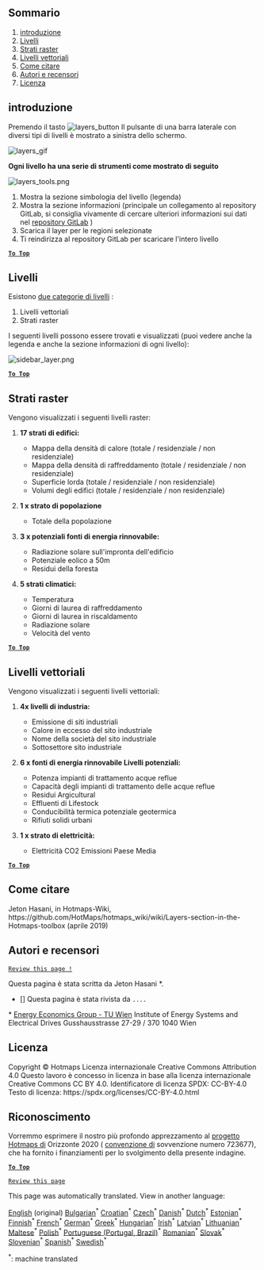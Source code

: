 <h2> Sommario </h2><ol><li> <a href="#Introduction">introduzione</a> </li><li> <a href="#Layers">Livelli</a> </li><li> <a href="#Raster-Layers">Strati raster</a> </li><li> <a href="#Vector-Layers">Livelli vettoriali</a> </li><li> <a href="#How-to-cite">Come citare</a> </li><li> <a href="#Authors-and-reviewers">Autori e recensori</a> </li><li> <a href="#License">Licenza</a> </li></ol><h2> introduzione </h2><p> Premendo il tasto <img alt="layers_button" src="https://github.com/HotMaps/hotmaps_wiki/blob/master/Images/general_tool_functionalities_and_structure/layers_button.PNG"/> Il pulsante di una barra laterale con diversi tipi di livelli è mostrato a sinistra dello schermo. </p><p><img alt="layers_gif" src="https://github.com/HotMaps/hotmaps_wiki/blob/master/Images/general_tool_functionalities_and_structure/layers.gif"/></p><p> <strong>Ogni livello ha una serie di strumenti come mostrato di seguito</strong> </p><p><img alt="layers_tools.png" src="https://github.com/HotMaps/hotmaps_wiki/blob/master/Images/general_tool_functionalities_and_structure/layers_tools.png"/></p><ol><li> Mostra la sezione simbologia del livello (legenda) </li><li> Mostra la sezione informazioni (principale un collegamento al repository GitLab, si consiglia vivamente di cercare ulteriori informazioni sui dati nel <a href="https://gitlab.com/hotmaps">repository GitLab</a> ) </li><li> Scarica il layer per le regioni selezionate </li><li> Ti reindirizza al repository GitLab per scaricare l&#39;intero livello </li></ol><p><ins> <code><strong><a href="#table-of-contents">To Top</a></strong></code> </ins> </p><h2> Livelli </h2><p> Esistono <a href="https://www.gislounge.com/geodatabases-explored-vector-and-raster-data">due categorie di livelli</a> : </p><ol><li> Livelli vettoriali </li><li> Strati raster </li></ol><p> I seguenti livelli possono essere trovati e visualizzati (puoi vedere anche la legenda e anche la sezione informazioni di ogni livello): </p><p><img alt="sidebar_layer.png" src="https://github.com/HotMaps/hotmaps_wiki/blob/master/Images/general_tool_functionalities_and_structure/all_layers.png"/></p><p><ins> <code><strong><a href="#table-of-contents">To Top</a></strong></code> </ins> </p><h2> Strati raster </h2><p> Vengono visualizzati i seguenti livelli raster: </p><ol><li><p> <strong>17 strati di edifici:</strong> </p><ul><li> Mappa della densità di calore (totale / residenziale / non residenziale) </li><li> Mappa della densità di raffreddamento (totale / residenziale / non residenziale) </li><li> Superficie lorda (totale / residenziale / non residenziale) </li><li> Volumi degli edifici (totale / residenziale / non residenziale) </li></ul></li><li><p> <strong>1 x strato di popolazione</strong> </p><ul><li> Totale della popolazione </li></ul></li><li><p> <strong>3 x potenziali fonti di energia rinnovabile:</strong> </p><ul><li> Radiazione solare sull&#39;impronta dell&#39;edificio </li><li> Potenziale eolico a 50m </li><li> Residui della foresta </li></ul></li><li><p> <strong>5 strati climatici:</strong> </p><ul><li> Temperatura </li><li> Giorni di laurea di raffreddamento </li><li> Giorni di laurea in riscaldamento </li><li> Radiazione solare </li><li> Velocità del vento </li></ul></li></ol><p><ins> <code><strong><a href="#table-of-contents">To Top</a></strong></code> </ins> </p><h2> Livelli vettoriali </h2><p> Vengono visualizzati i seguenti livelli vettoriali: </p><ol><li><p> <strong>4x livelli di industria:</strong> </p><ul><li> Emissione di siti industriali </li><li> Calore in eccesso del sito industriale </li><li> Nome della società del sito industriale </li><li> Sottosettore sito industriale </li></ul></li><li><p> <strong>6 x fonti di energia rinnovabile Livelli potenziali:</strong> </p><ul><li> Potenza impianti di trattamento acque reflue </li><li> Capacità degli impianti di trattamento delle acque reflue </li><li> Residui Argicultural </li><li> Effluenti di Lifestock </li><li> Conducibilità termica potenziale geotermica </li><li> Rifiuti solidi urbani </li></ul></li><li><p> <strong>1 x strato di elettricità:</strong> </p><ul><li> Elettricità CO2 Emissioni Paese Media </li></ul></li></ol><p><ins> <code><strong><a href="#table-of-contents">To Top</a></strong></code> </ins> </p><h2> Come citare </h2><p> Jeton Hasani, in Hotmaps-Wiki, https://github.com/HotMaps/hotmaps_wiki/wiki/Layers-section-in-the-Hotmaps-toolbox (aprile 2019) </p><h2> Autori e recensori </h2><p> <code><a href="https://github.com/HotMaps/hotmaps_wiki/wiki/Layer-Section/_edit">Review this page !</a></code> </p> <p> Questa pagina è stata scritta da Jeton Hasani *. </p><ul><li> [] Questa pagina è stata rivista da <code>....</code> </li></ul><p> * <a href="https://eeg.tuwien.ac.at/">Energy Economics Group - TU Wien</a> Institute of Energy Systems and Electrical Drives Gusshausstrasse 27-29 / 370 1040 Wien </p><h2> Licenza </h2><p> Copyright © Hotmaps Licenza internazionale Creative Commons Attribution 4.0 Questo lavoro è concesso in licenza in base alla licenza internazionale Creative Commons CC BY 4.0. Identificatore di licenza SPDX: CC-BY-4.0 Testo di licenza: https://spdx.org/licenses/CC-BY-4.0.html </p><h2> Riconoscimento </h2><p> Vorremmo esprimere il nostro più profondo apprezzamento al <a href="https://www.hotmaps-project.eu">progetto Hotmaps di</a> Orizzonte 2020 ( <a href="https://www.hotmaps-project.eu">convenzione di</a> sovvenzione numero 723677), che ha fornito i finanziamenti per lo svolgimento della presente indagine. </p><p><ins> <code><strong><a href="#table-of-contents">To Top</a></strong></code> </ins> </p><p> <code><a href="https://github.com/HotMaps/hotmaps_wiki/wiki/Layer-Section/_edit">Review this page</a></code> </p>

This page was automatically translated. View in another language:

[English](en-Layers-section-in-the-Hotmaps-toolbox) (original) [Bulgarian](bg-Layers-section-in-the-Hotmaps-toolbox)<sup>\*</sup> [Croatian](hr-Layers-section-in-the-Hotmaps-toolbox)<sup>\*</sup> [Czech](cs-Layers-section-in-the-Hotmaps-toolbox)<sup>\*</sup> [Danish](da-Layers-section-in-the-Hotmaps-toolbox)<sup>\*</sup> [Dutch](nl-Layers-section-in-the-Hotmaps-toolbox)<sup>\*</sup> [Estonian](et-Layers-section-in-the-Hotmaps-toolbox)<sup>\*</sup> [Finnish](fi-Layers-section-in-the-Hotmaps-toolbox)<sup>\*</sup> [French](fr-Layers-section-in-the-Hotmaps-toolbox)<sup>\*</sup> [German](de-Layers-section-in-the-Hotmaps-toolbox)<sup>\*</sup> [Greek](el-Layers-section-in-the-Hotmaps-toolbox)<sup>\*</sup> [Hungarian](hu-Layers-section-in-the-Hotmaps-toolbox)<sup>\*</sup> [Irish](ga-Layers-section-in-the-Hotmaps-toolbox)<sup>\*</sup>  [Latvian](lv-Layers-section-in-the-Hotmaps-toolbox)<sup>\*</sup> [Lithuanian](lt-Layers-section-in-the-Hotmaps-toolbox)<sup>\*</sup> [Maltese](mt-Layers-section-in-the-Hotmaps-toolbox)<sup>\*</sup> [Polish](pl-Layers-section-in-the-Hotmaps-toolbox)<sup>\*</sup> [Portuguese (Portugal, Brazil)](pt-Layers-section-in-the-Hotmaps-toolbox)<sup>\*</sup> [Romanian](ro-Layers-section-in-the-Hotmaps-toolbox)<sup>\*</sup> [Slovak](sk-Layers-section-in-the-Hotmaps-toolbox)<sup>\*</sup> [Slovenian](sl-Layers-section-in-the-Hotmaps-toolbox)<sup>\*</sup> [Spanish](es-Layers-section-in-the-Hotmaps-toolbox)<sup>\*</sup> [Swedish](sv-Layers-section-in-the-Hotmaps-toolbox)<sup>\*</sup> 

<sup>\*</sup>: machine translated
